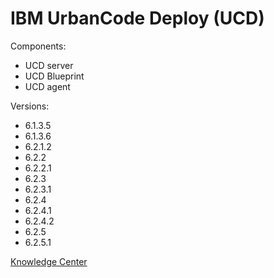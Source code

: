 # IBM UrbanCode Deploy (UCD)

Components:

* UCD server
* UCD Blueprint
* UCD agent

Versions:

* 6.1.3.5
* 6.1.3.6
* 6.2.1.2
* 6.2.2
* 6.2.2.1
* 6.2.3
* 6.2.3.1
* 6.2.4
* 6.2.4.1
* 6.2.4.2
* 6.2.5
* 6.2.5.1

[Knowledge Center][1]

[1]: https://www.ibm.com/support/knowledgecenter/SS4GSP "Title"
